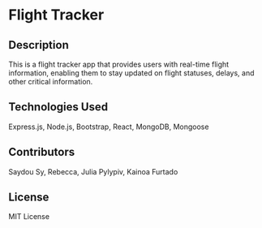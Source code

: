 # Flight Tracker

## Description
This is a flight tracker app that provides users with real-time flight information, enabling them to stay updated on flight statuses, delays, and other critical information.

## Technologies Used
Express.js, Node.js, Bootstrap, React, MongoDB, Mongoose

## Contributors
Saydou Sy, Rebecca, Julia Pylypiv, Kainoa Furtado

## License
MIT License